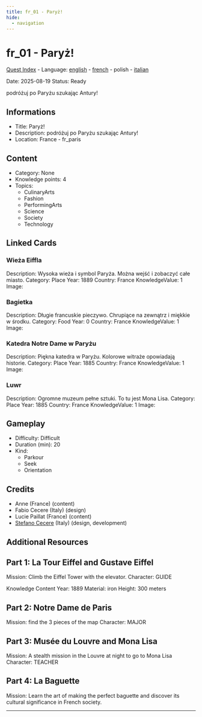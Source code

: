 ```yaml
---
title: fr_01 - Paryż!
hide:
  - navigation
---
```


# fr_01 - Paryż!
[Quest Index](./index.pl.md) - Language: [english](./fr_01.md) - [french](./fr_01.fr.md) - polish - [italian](./fr_01.it.md)

Date: 2025-08-19
Status: Ready

podróżuj po Paryżu szukając Antury!

## Informations

- Title: Paryż!
- Description: podróżuj po Paryżu szukając Antury!
- Location: France - fr_paris
## Content
- Category: None
- Knowledge points: 4
- Topics:
  - CulinaryArts
  - Fashion
  - PerformingArts
  - Science
  - Society
  - Technology

## Linked Cards
### Wieża Eiffla
Description: Wysoka wieża i symbol Paryża. Można wejść i zobaczyć całe miasto.
Category: Place
Year: 1889
Country: France
KnowledgeValue: 1
Image: 

### Bagietka
Description: Długie francuskie pieczywo. Chrupiące na zewnątrz i miękkie w środku.
Category: Food
Year: 0
Country: France
KnowledgeValue: 1
Image: 

### Katedra Notre Dame w Paryżu
Description: Piękna katedra w Paryżu. Kolorowe witraże opowiadają historie.
Category: Place
Year: 1885
Country: France
KnowledgeValue: 1
Image: 

### Luwr
Description: Ogromne muzeum pełne sztuki. To tu jest Mona Lisa.
Category: Place
Year: 1885
Country: France
KnowledgeValue: 1
Image: 

## Gameplay
- Difficulty: Difficult
- Duration (min): 20
- Kind:
  - Parkour
  - Seek
  - Orientation
## Credits
- Anne (France) (content)
- Fabio Cecere (Italy) (design)
- Lucie Paillat (France) (content)
- [Stefano Cecere](https://stefanocecere.com) (Italy) (design, development)

## Additional Resources


## Part 1: La Tour Eiffel and Gustave Eiffel
Mission: Climb the Eiffel Tower with the elevator.
Character: GUIDE

Knowledge Content
Year: 1889
Material: iron
Height: 300 meters

## Part 2: Notre Dame de Paris
Mission: find the 3 pieces of the map
Character: MAJOR

## Part 3: Musée du Louvre and Mona Lisa
Mission: A stealth mission in the Louvre at night to go to Mona Lisa
Character: TEACHER

## Part 4: La Baguette
Mission: Learn the art of making the perfect baguette and discover its cultural significance in French society.


---


